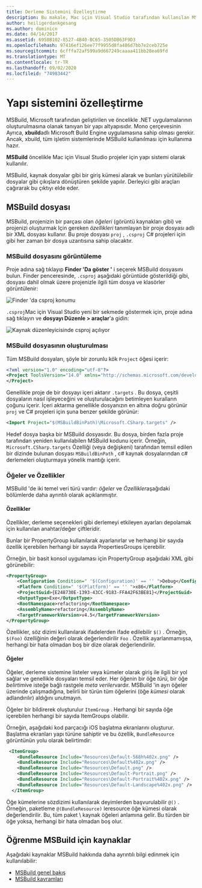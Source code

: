 ```yaml
---
title: Derleme Sistemini Özelleştirme
description: Bu makale, Mac için Visual Studio tarafından kullanılan MSBuild derleme sistemine kısa bir giriş niteliğindedir
author: heiligerdankgesang
ms.author: dominicn
ms.date: 04/14/2017
ms.assetid: 6958B102-8527-4B40-BC65-3505DB63F9D3
ms.openlocfilehash: 97416ef126ee77f9955d8fa486d7bb7e2ceb725e
ms.sourcegitcommit: 6cfffa72af599a9d667249caaaa411bb28ea69fd
ms.translationtype: MT
ms.contentlocale: tr-TR
ms.lasthandoff: 09/02/2020
ms.locfileid: "74983442"
---
```

# <a name="customizing-the-build-system"></a>Yapı sistemini özelleştirme

MSBuild, Microsoft tarafından geliştirilen ve öncelikle .NET uygulamalarının oluşturulmasına olanak tanıyan bir yapı altyapısıdır. Mono çerçevesinin Ayrıca, **xbuild**adlı Microsoft Build Engine uygulamasına sahip olması gerekir. Ancak, xbuild, tüm işletim sistemlerinde MSBuild kullanılması için kullanıma hazır.

**MSBuild** öncelikle Mac için Visual Studio projeler için yapı sistemi olarak kullanılır.

MSBuild, kaynak dosyalar gibi bir giriş kümesi alarak ve bunları yürütülebilir dosyalar gibi çıkışlara dönüştüren şekilde yapılır. Derleyici gibi araçları çağırarak bu çıktıyı elde eder.

## <a name="msbuild-file"></a>MSBuild dosyası

MSBuild, projenizin bir parçası olan *öğeleri* (görüntü kaynakları gibi) ve projenizi oluşturmak Için gereken *özellikleri* tanımlayan bir proje dosyası adlı bir XML dosyası kullanır. Bu proje dosyası `proj` , `.csproj` C# projeleri için gibi her zaman bir dosya uzantısına sahip olacaktır.

### <a name="viewing-the-msbuild-file"></a>MSBuild dosyasını görüntüleme

Proje adına sağ tıklayıp **Finder 'Da göster '** i seçerek MSBuild dosyasını bulun. Finder penceresinde, `.csproj` aşağıdaki görüntüde gösterildiği gibi, dosyası dahil olmak üzere projenizle ilgili tüm dosya ve klasörler görüntülenir:

![Finder 'da csproj konumu](media/customizing-build-system-image1.png)

`.csproj`Mac için Visual Studio yeni bir sekmede göstermek için, proje adına sağ tıklayın ve **dosyayı Düzenle > araçlar**'a gidin:

![Kaynak düzenleyicisinde csproj açılıyor](media/customizing-build-system-image2.png)

### <a name="composition-of-the-msbuild-file"></a>MSBuild dosyasının oluşturulması

Tüm MSBuild dosyaları, şöyle bir zorunlu kök `Project` öğesi içerir:

```xml
<?xml version="1.0" encoding="utf-8"?>
<Project ToolsVersion="14.0" xmlns="http://schemas.microsoft.com/developer/msbuild/2003">
</Project>
```

Genellikle proje de bir dosyayı içeri aktarır `.targets` . Bu dosya, çeşitli dosyaların nasıl işleyeceğini ve oluşturulacağını betimleyen kuralların çoğunu içerir. İçeri aktarma genellikle dosyanızın en altına doğru görünür `proj` ve C# projeleri için şuna benzer şekilde görünür:

```xml
<Import Project="$(MSBuildBinPath)\Microsoft.CSharp.targets" />
```

Hedef dosya başka bir MSBuild dosyasıdır. Bu dosya, birden fazla proje tarafından yeniden kullanılabilen MSBuild kodunu içerir. Örneğin, `Microsoft.CSharp.targets` Özelliği (veya değişkeni) tarafından temsil edilen bir dizinde bulunan dosyası `MSBuildBinPath` , c# kaynak dosyalarından c# derlemeleri oluşturmaya yönelik mantığı içerir.

### <a name="items-and-properties"></a>Öğeler ve Özellikler

MSBuild 'de iki temel veri türü vardır: *öğeler* ve *Özellikler*aşağıdaki bölümlerde daha ayrıntılı olarak açıklanmıştır.

#### <a name="properties"></a>Özellikler

Özellikler, derleme seçenekleri gibi derlemeyi etkileyen ayarları depolamak için kullanılan anahtar/değer çiftleridir.

Bunlar bir PropertyGroup kullanılarak ayarlanırlar ve herhangi bir sayıda özellik içerebilen herhangi bir sayıda PropertiesGroups içerebilir.

Örneğin, bir basit konsol uygulaması için PropertyGroup aşağıdaki XML gibi görünebilir:

```xml
<PropertyGroup>
    <Configuration Condition=" '$(Configuration)' == '' ">Debug</Configuration>
    <Platform Condition=" '$(Platform)' == '' ">x86</Platform>
    <ProjectGuid>{E248730E-1393-43CC-9183-FFA42F63BE81}</ProjectGuid>
    <OutputType>Exe</OutputType>
    <RootNamespace>refactoring</RootNamespace>
    <AssemblyName>refactoring</AssemblyName>
    <TargetFrameworkVersion>v4.5</TargetFrameworkVersion>
</PropertyGroup>
```

Özellikler, söz dizimi kullanılarak ifadelerden ifade edilebilir `$()` . Örneğin, `$(Foo)` özelliğinin değeri olarak değerlendirilir `Foo` . Özellik ayarlanmamışsa, herhangi bir hata olmadan boş bir dize olarak değerlendirilir.

#### <a name="items"></a>Öğeler

Öğeler, derleme sistemine listeler veya kümeler olarak giriş ile ilgili bir yol sağlar ve genellikle dosyaları temsil eder. Her öğenin bir öğe *türü*, bir öğe *belirtimi*ve isteğe bağlı rastgele *meta veriler*vardır. MSBuild 'in ayrı öğeler üzerinde çalışmadığına, belirli bir türün tüm öğelerini (öğe *kümesi* olarak adlandırılır) aldığını unutmayın.

Öğeler bir bildirerek oluşturulur `ItemGroup` . Herhangi bir sayıda öğe içerebilen herhangi bir sayıda ItemGroups olabilir.

Örneğin, aşağıdaki kod parçacığı iOS başlatma ekranlarını oluşturur. Başlatma ekranları yapı türüne sahiptir ve bu özellik, `BundleResource` görüntünün yolu olarak belirtimdir:

```xml
 <ItemGroup>
    <BundleResource Include="Resources\Default-568h%402x.png" />
    <BundleResource Include="Resources\Default%402x.png" />
    <BundleResource Include="Resources\Default.png" />
    <BundleResource Include="Resources\Default-Portrait.png" />
    <BundleResource Include="Resources\Default-Portrait%402x.png" />
    <BundleResource Include="Resources\Default-Landscape%402x.png" />
  </ItemGroup>
 ```

 Öğe kümelerine sözdizimi kullanılarak deyimlerden başvurulabilir `@()` . Örneğin, paketleme `@(BundleResource)` leresource öğe kümesi olarak değerlendirilir. Bu, tüm paket \ kaynak öğeleri anlamına gelir. Bu türden bir öğe yoksa, herhangi bir hata olmadan boş olur.

## <a name="resources-for-learning-msbuild"></a>Öğrenme MSBuild için kaynaklar

Aşağıdaki kaynaklar MSBuild hakkında daha ayrıntılı bilgi edinmek için kullanılabilir:

* [MSBuild genel bakış](/visualstudio/msbuild/msbuild)
* [MSBuild kavramları](/visualstudio/msbuild/msbuild-concepts)
